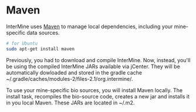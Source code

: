 # Maven

InterMine uses [Maven](https://maven.apache.org/) to manage local dependencies, including your mine-specific data sources.

```bash
# for Ubuntu
sudo apt-get install maven
```

Previously, you had to download and compile InterMine. Now, instead, you'll be using the compiled InterMine JARs available via jCenter. They will be automatically dowloaded and stored in the gradle cache ~/.gradle/caches/modules-2/files-2.1/org.intermine/.

To use your mine-specific bio sources, you will install Maven locally. The install task, recompiles the bio-source code, creates a new jar and installs it in you local Maven. These JARs are located in ~/.m2.

